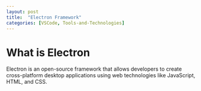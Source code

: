 ```yaml
---
layout: post
title:  "Electron Framework"
categories: [VSCode, Tools-and-Technologies]
---
```



# What is Electron

Electron is an open-source framework that allows developers to create cross-platform desktop applications using web technologies like JavaScript, HTML, and CSS. 